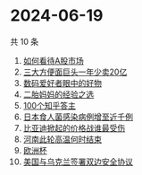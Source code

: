 # 2024-06-19

共 10 条

<!-- BEGIN -->
<!-- 最后更新时间 Wed Jun 19 2024 00:13:09 GMT+0800 (China Standard Time) -->

1. [如何看待A股市场](https://www.zhihu.com/search?q=如何看待A股市场)
1. [三大方便面巨头一年少卖20亿](https://www.zhihu.com/search?q=三大方便面巨头一年少卖20亿)
1. [数码爱好者眼中的好物](https://www.zhihu.com/search?q=数码爱好者眼中的好物)
1. [二胎妈妈的经验之选](https://www.zhihu.com/search?q=二胎妈妈的经验之选)
1. [100个知乎答主](https://www.zhihu.com/search?q=100个知乎答主)
1. [日本食人菌感染病例增至近千例](https://www.zhihu.com/search?q=日本食人菌感染病例增至近千例)
1. [比亚迪掀起的价格战谁最受伤](https://www.zhihu.com/search?q=比亚迪掀起的价格战谁最受伤)
1. [河南此轮高温何时结束](https://www.zhihu.com/search?q=河南此轮高温何时结束)
1. [欧洲杯](https://www.zhihu.com/search?q=欧洲杯)
1. [美国与乌克兰签署双边安全协议](https://www.zhihu.com/search?q=美国与乌克兰签署双边安全协议)

<!-- END -->
